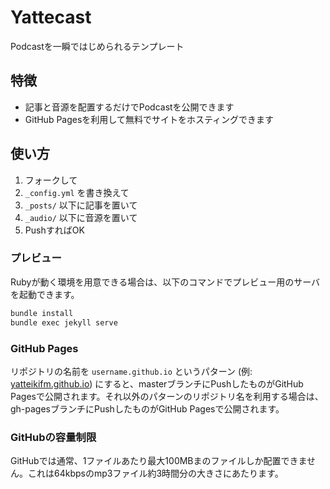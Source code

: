 # Yattecast

Podcastを一瞬ではじめられるテンプレート

## 特徴

- 記事と音源を配置するだけでPodcastを公開できます
- GitHub Pagesを利用して無料でサイトをホスティングできます

## 使い方

1. フォークして
2. `_config.yml` を書き換えて
3. `_posts/` 以下に記事を置いて
4. `_audio/` 以下に音源を置いて
5. PushすればOK

### プレビュー

Rubyが動く環境を用意できる場合は、以下のコマンドでプレビュー用のサーバを起動できます。

```bash
bundle install
bundle exec jekyll serve
```

### GitHub Pages

リポジトリの名前を `username.github.io` というパターン (例: [yatteikifm.github.io](https://github.com/yatteikifm/yatteikifm.github.io)) にすると、masterブランチにPushしたものがGitHub Pagesで公開されます。それ以外のパターンのリポジトリ名を利用する場合は、gh-pagesブランチにPushしたものがGitHub Pagesで公開されます。

### GitHubの容量制限

GitHubでは通常、1ファイルあたり最大100MBまのファイルしか配置できません。これは64kbpsのmp3ファイル約3時間分の大きさにあたります。
